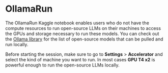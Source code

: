 # **OllamaRun**

The OllamaRun Kaggle notebook enables users who do not have the compute resources to run open-source LLMs on their machines to access the GPUs and storage necessary to run these models. You can check out the [Ollama library](https://ollama.com/library) for the list of open-source models that can be pulled and run locally.

Before starting the session, make sure to go to **Settings** > **Accelerator** and select the kind of machine you want to run. In most cases **GPU T4 x2** is powerful enough to run the open-source LLMs locally.
